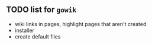 ## TODO list for `gowik`

* wiki links in pages, highlight pages that aren't created
* installer
* create default files
